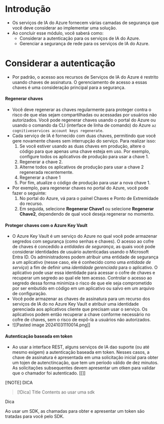 # Introdução
- Os serviços de IA do Azure fornecem várias camadas de segurança que você deve considerar ao implementar uma solução.
- Ao concluir esse módulo, você saberá como:
	- Considerar a autenticação para os serviços de IA do Azure.
	- Gerenciar a segurança de rede para os serviços de IA do Azure.
# Considerar a autenticação
- Por padrão, o acesso aos recursos de Serviços de IA do Azure é restrito usando chaves de assinatura. O gerenciamento de acesso a essas chaves é uma consideração principal para a segurança.
#### Regenerar chaves
- Você deve regenerar as chaves regularmente para proteger contra o risco de que elas sejam compartilhadas ou acessadas por usuários não autorizados. Você pode regenerar chaves usando o portal do Azure ou usando o comando da CLI (interface de linha de comando) do Azure `az cognitiveservices account keys regenerate`.
- Cada serviço de IA é fornecido com duas chaves, permitindo que você gere novamente chaves sem interrupção do serviço. Para realizar isso:
	1. Se você estiver usando as duas chaves em produção, altere o código para que apenas uma chave esteja em uso. Por exemplo, configure todos os aplicativos de produção para usar a chave 1.
	2. Regenerar a chave 2.
	3. Alterne todos os aplicativos de produção para usar a chave 2 regenerada recentemente.
	4. Regenerar a chave 1
	5. Por fim, atualize o código de produção para usar a nova chave 1.
- Por exemplo, para regenerar chaves no portal do Azure, você pode fazer o seguinte:
	1. No portal do Azure, vá para o painel Chaves e Ponto de Extremidade do recurso.
	2. Em seguida, selecione **Regenerar Chave1** ou selecione **Regenerar Chave2**, dependendo de qual você deseja regenerar no momento.
#### Proteger chaves com o Azure Key Vault
- O Azure Key Vault é um serviço do Azure no qual você pode armazenar segredos com segurança (como senhas e chaves). O acesso ao cofre de chaves é concedido a _entidades de segurança_, as quais você pode considerar identidades de usuário autenticadas usando o Microsoft Entra ID. Os administradores podem atribuir uma entidade de segurança a um aplicativo (nesse caso, ele é conhecido como uma _entidade de serviço_) a fim de definir uma _identidade gerenciada_ para o aplicativo. O aplicativo pode usar essa identidade para acessar o cofre de chaves e recuperar um segredo ao qual ele tem acesso. Controlar o acesso ao segredo dessa forma minimiza o risco de que ele seja comprometido por ser embutido em código em um aplicativo ou salvo em um arquivo de configuração.
- Você pode armazenar as chaves de assinatura para um recurso dos serviços de IA do no Azure Key Vault e atribuir uma identidade gerenciada aos aplicativos cliente que precisam usar o serviço. Os aplicativos podem então recuperar a chave conforme necessário no cofre de chaves, sem o risco de expô-la a usuários não autorizados.
- ![[Pasted image 20241031110014.png]]
#### Autenticação baseada em token
- Ao usar a interface REST, alguns serviços de IA dao suporte (ou até mesmo exigem) a autenticação baseada em token. Nesses casos, a chave de assinatura é apresentada em uma solicitação inicial para obter um tojen de autenctincação, que tem um período válido de dez minutos. As solicitações subsequentes devem apresentar um otken para validar que o chamador foi autenticado.
[[]]

[!NOTE] DICA

> [!Dica] Title
> Contents
> ao usar uma sdk
> 


Dica

Ao usar um SDK, as chamadas para obter e apresentar um token são tratadas para você pelo SDK.